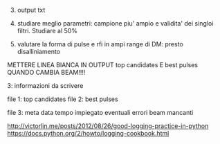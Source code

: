 3. output txt

1. studiare meglio parametri: campione piu' ampio e validita' dei singloi filtri. Studiare al 50%
2. valutare la forma di pulse e rfi in ampi range di DM: presto disalliniamento



METTERE LINEA BIANCA IN OUTPUT top candidates E best pulses QUANDO CAMBIA BEAM!!!!


3: informazioni da scrivere

file 1: top candidates
file 2: best pulses

file 3:
meta data
tempo impiegato
eventuali errori
beam mancanti


http://victorlin.me/posts/2012/08/26/good-logging-practice-in-python
https://docs.python.org/2/howto/logging-cookbook.html